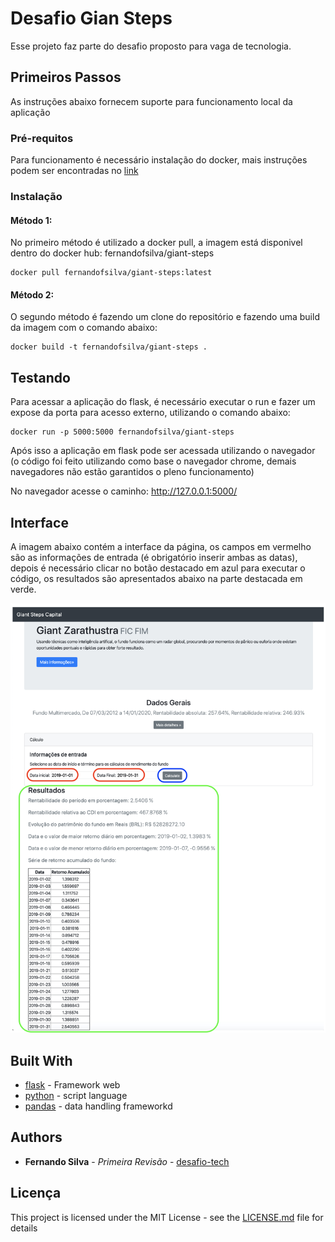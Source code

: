 # Desafio Gian Steps

Esse projeto faz parte do desafio proposto para vaga de tecnologia.

## Primeiros Passos

As instruções abaixo fornecem suporte para funcionamento local da aplicação

### Pré-requitos

Para funcionamento é necessário instalação do docker, mais instruções podem ser encontradas no [link](https://docs.docker.com/install/) 

### Instalação

#### Método 1:

No primeiro método é utilizado a docker pull, a imagem está disponivel dentro do docker hub: fernandofsilva/giant-steps

```
docker pull fernandofsilva/giant-steps:latest
```

#### Método 2:

O segundo método é fazendo um clone do repositório e fazendo uma build da imagem com o comando abaixo:

```
docker build -t fernandofsilva/giant-steps . 
```


## Testando

Para acessar a aplicação do flask, é necessário executar o run e fazer um expose da porta para acesso externo, utilizando o comando abaixo:

```
docker run -p 5000:5000 fernandofsilva/giant-steps
```

Após isso a aplicação em flask pode ser acessada utilizando o navegador (o código foi feito utilizando como base o navegador chrome, demais navegadores não estão garantidos o pleno funcionamento)

No navegador acesse o caminho: http://127.0.0.1:5000/


## Interface

A imagem abaixo contém a interface da página, os campos em vermelho são as 
informações de entrada (é obrigatório inserir ambas as datas), depois é 
necessário clicar no botão destacado em azul para executar o código, os 
resultados são apresentados abaixo na parte destacada em verde.

![](images/interface.jpg "Portal")

## Built With

* [flask](https://flask.palletsprojects.com/en/1.1.x/) - Framework web
* [python](https://www.python.org) - script language
* [pandas](https://pandas.pydata.org) - data handling frameworkd

## Authors

* **Fernando Silva** - *Primeira Revisão* - [desafio-tech](https://github.com/fernandofsilva/desafio-tech)

## Licença

This project is licensed under the MIT License - see the [LICENSE.md](LICENSE.md) file for details
